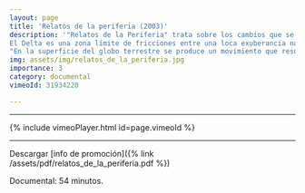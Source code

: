 ```yaml
---
layout: page
title: 'Relatos de la periferia (2003)'
description: '"Relatos de la Periferia" trata sobre los cambios que se están operando en el Delta del Plata, en Argentina, la segunda cuenca acuífera del planeta, sus formas de vida y sus personajes.
El Delta es una zona límite de fricciones entre una loca exuberancia natural y la más absoluta carencia; movimientos de belleza y destrucción que el escritor G. Bataille sintetizaba así:
"En la superficie del globo terrestre se produce un movimiento que resulta del recorrido de la energía. La actividad económica de los hombres se apropia de este movimiento y realiza sus posibilidades para ciertos fines. ¿No está dicha actividad falseada en las intenciones que se da, por una determinación que ignora, olvida y no puede cambiar?"'
img: assets/img/relatos_de_la_periferia.jpg
importance: 3
category: documental
vimeoId: 31934220

---
```

<hr />
{% include vimeoPlayer.html id=page.vimeoId %}
<hr />

Descargar [info de promoción]({% link /assets/pdf/relatos_de_la_periferia.pdf %})

Documental: 54 minutos.



